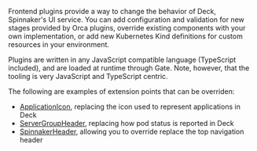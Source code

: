 Frontend plugins provide a way to change the behavior of Deck, Spinnaker's UI
service. You can add configuration and validation for new stages provided by
Orca plugins, override existing components with your own implementation, or add
new Kubernetes Kind definitions for custom resources in your environment.

Plugins are written in any JavaScript compatible language (TypeScript included),
and are loaded at runtime through Gate. Note, however, that the tooling is
very JavaScript and TypeScript centric.

The following are examples of extension points that can be overriden:

  - [ApplicationIcon], replacing the icon used to represent applications in Deck
  - [ServerGroupHeader], replacing how pod status is reported in Deck
  - [SpinnakerHeader], allowing you to override replace the top navigation header

[ApplicationIcon]: https://github.com/spinnaker/deck/blob/master/app/scripts/modules/core/src/application/ApplicationIcon.tsx
[SpinnakerHeader]: https://github.com/spinnaker/deck/blob/master/app/scripts/modules/core/src/header/SpinnakerHeader.tsx
[ServerGroupHeader]: https://github.com/spinnaker/deck/blob/master/app/scripts/modules/core/src/serverGroup/ServerGroupHeader.tsx
